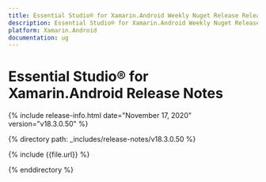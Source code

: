 ```yaml
---
title: Essential Studio® for Xamarin.Android Weekly Nuget Release Release Notes  
description: Essential Studio® for Xamarin.Android Weekly Nuget Release Release Notes  
platform: Xamarin.Android
documentation: ug
---
```


# Essential Studio® for Xamarin.Android  Release Notes  

{% include release-info.html date="November 17, 2020"  version="v18.3.0.50" %} 


{% directory path: _includes/release-notes/v18.3.0.50 %}

{% include {{file.url}} %}

{% enddirectory %}